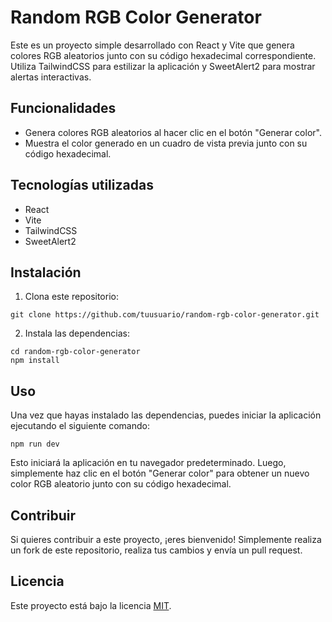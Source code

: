 # Random RGB Color Generator

Este es un proyecto simple desarrollado con React y Vite que genera colores RGB aleatorios junto con su código hexadecimal correspondiente. Utiliza TailwindCSS para estilizar la aplicación y SweetAlert2 para mostrar alertas interactivas.

## Funcionalidades

- Genera colores RGB aleatorios al hacer clic en el botón "Generar color".
- Muestra el color generado en un cuadro de vista previa junto con su código hexadecimal.

## Tecnologías utilizadas

- React
- Vite
- TailwindCSS
- SweetAlert2

## Instalación

1. Clona este repositorio:
```
git clone https://github.com/tuusuario/random-rgb-color-generator.git
```

2. Instala las dependencias:
```
cd random-rgb-color-generator
npm install
```

## Uso

Una vez que hayas instalado las dependencias, puedes iniciar la aplicación ejecutando el siguiente comando:
```
npm run dev
```

Esto iniciará la aplicación en tu navegador predeterminado. Luego, simplemente haz clic en el botón "Generar color" para obtener un nuevo color RGB aleatorio junto con su código hexadecimal.

## Contribuir

Si quieres contribuir a este proyecto, ¡eres bienvenido! Simplemente realiza un fork de este repositorio, realiza tus cambios y envía un pull request.

## Licencia

Este proyecto está bajo la licencia [MIT](https://opensource.org/licenses/MIT).


